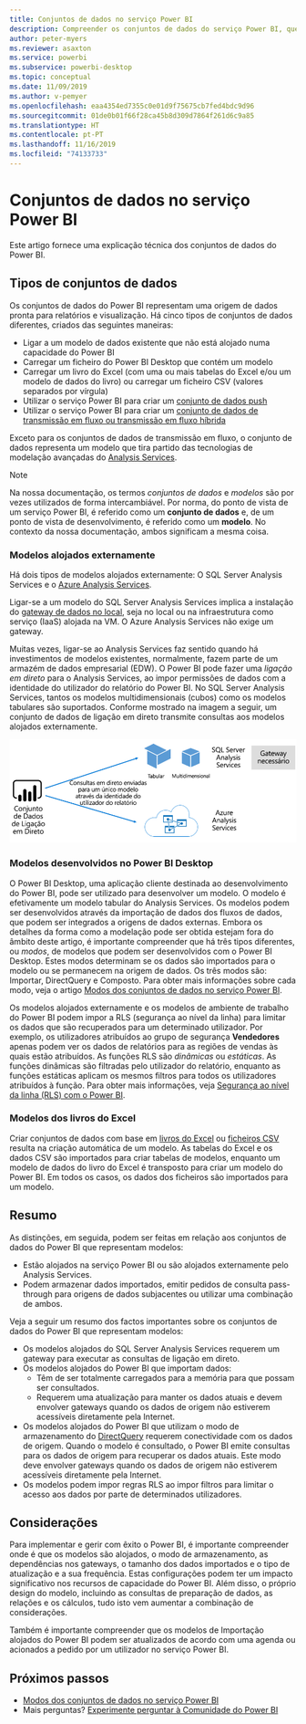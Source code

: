 ```yaml
---
title: Conjuntos de dados no serviço Power BI
description: Compreender os conjuntos de dados do serviço Power BI, que representam uma origem de dados pronta para relatórios e visualização.
author: peter-myers
ms.reviewer: asaxton
ms.service: powerbi
ms.subservice: powerbi-desktop
ms.topic: conceptual
ms.date: 11/09/2019
ms.author: v-pemyer
ms.openlocfilehash: eaa4354ed7355c0e01d9f75675cb7fed4bdc9d96
ms.sourcegitcommit: 01de0b01f66f28ca45b8d309d7864f261d6c9a85
ms.translationtype: HT
ms.contentlocale: pt-PT
ms.lasthandoff: 11/16/2019
ms.locfileid: "74133733"
---
```

# <a name="datasets-in-the-power-bi-service"></a>Conjuntos de dados no serviço Power BI

Este artigo fornece uma explicação técnica dos conjuntos de dados do Power BI.

## <a name="dataset-types"></a>Tipos de conjuntos de dados

Os conjuntos de dados do Power BI representam uma origem de dados pronta para relatórios e visualização. Há cinco tipos de conjuntos de dados diferentes, criados das seguintes maneiras:

- Ligar a um modelo de dados existente que não está alojado numa capacidade do Power BI
- Carregar um ficheiro do Power BI Desktop que contém um modelo
- Carregar um livro do Excel (com uma ou mais tabelas do Excel e/ou um modelo de dados do livro) ou carregar um ficheiro CSV (valores separados por vírgula)
- Utilizar o serviço Power BI para criar um [conjunto de dados push](developer/walkthrough-push-data.md)
- Utilizar o serviço Power BI para criar um [conjunto de dados de transmissão em fluxo ou transmissão em fluxo híbrida](service-real-time-streaming.md)

Exceto para os conjuntos de dados de transmissão em fluxo, o conjunto de dados representa um modelo que tira partido das tecnologias de modelação avançadas do [Analysis Services](/analysis-services/analysis-services-overview).

> [!NOTE]
> Na nossa documentação, os termos _conjuntos de dados_ e _modelos_ são por vezes utilizados de forma intercambiável. Por norma, do ponto de vista de um serviço Power BI, é referido como um **conjunto de dados** e, de um ponto de vista de desenvolvimento, é referido como um **modelo**. No contexto da nossa documentação, ambos significam a mesma coisa.

### <a name="external-hosted-models"></a>Modelos alojados externamente

Há dois tipos de modelos alojados externamente: O SQL Server Analysis Services e o [Azure Analysis Services](/azure/analysis-services/analysis-services-overview).

Ligar-se a um modelo do SQL Server Analysis Services implica a instalação do [gateway de dados no local](service-gateway-onprem.md), seja no local ou na infraestrutura como serviço (IaaS) alojada na VM. O Azure Analysis Services não exige um gateway.

Muitas vezes, ligar-se ao Analysis Services faz sentido quando há investimentos de modelos existentes, normalmente, fazem parte de um armazém de dados empresarial (EDW). O Power BI pode fazer uma _ligação em direto_ para o Analysis Services, ao impor permissões de dados com a identidade do utilizador do relatório do Power BI. No SQL Server Analysis Services, tantos os modelos multidimensionais (cubos) como os modelos tabulares são suportados. Conforme mostrado na imagem a seguir, um conjunto de dados de ligação em direto transmite consultas aos modelos alojados externamente.

![Um conjunto de dados de Ligação em Direto transmite consultas ativos a um modelo alojado externamente](media/service-datasets-understand/live-connection-dataset.png)

### <a name="power-bi-desktop-developed-models"></a>Modelos desenvolvidos no Power BI Desktop

O Power BI Desktop, uma aplicação cliente destinada ao desenvolvimento do Power BI, pode ser utilizado para desenvolver um modelo. O modelo é efetivamente um modelo tabular do Analysis Services. Os modelos podem ser desenvolvidos através da importação de dados dos fluxos de dados, que podem ser integrados a origens de dados externas. Embora os detalhes da forma como a modelação pode ser obtida estejam fora do âmbito deste artigo, é importante compreender que há três tipos diferentes, ou _modos_, de modelos que podem ser desenvolvidos com o Power BI Desktop. Estes modos determinam se os dados são importados para o modelo ou se permanecem na origem de dados. Os três modos são: Importar, DirectQuery e Composto. Para obter mais informações sobre cada modo, veja o artigo [Modos dos conjuntos de dados no serviço Power BI](service-dataset-modes-understand.md).

Os modelos alojados externamente e os modelos de ambiente de trabalho do Power BI podem impor a RLS (segurança ao nível da linha) para limitar os dados que são recuperados para um determinado utilizador. Por exemplo, os utilizadores atribuídos ao grupo de segurança **Vendedores** apenas podem ver os dados de relatórios para as regiões de vendas às quais estão atribuídos. As funções RLS são _dinâmicas_ ou _estáticas_. As funções dinâmicas são filtradas pelo utilizador do relatório, enquanto as funções estáticas aplicam os mesmos filtros para todos os utilizadores atribuídos à função. Para obter mais informações, veja [Segurança ao nível da linha (RLS) com o Power BI](service-admin-rls.md).

### <a name="excel-workbook-models"></a>Modelos dos livros do Excel

Criar conjuntos de dados com base em [livros do Excel](service-excel-workbook-files.md) ou [ficheiros CSV](service-comma-separated-value-files.md) resulta na criação automática de um modelo. As tabelas do Excel e os dados CSV são importados para criar tabelas de modelos, enquanto um modelo de dados do livro do Excel é transposto para criar um modelo do Power BI. Em todos os casos, os dados dos ficheiros são importados para um modelo.

## <a name="summary"></a>Resumo

As distinções, em seguida, podem ser feitas em relação aos conjuntos de dados do Power BI que representam modelos:

- Estão alojados na serviço Power BI ou são alojados externamente pelo Analysis Services.
- Podem armazenar dados importados, emitir pedidos de consulta pass-through para origens de dados subjacentes ou utilizar uma combinação de ambos.

Veja a seguir um resumo dos factos importantes sobre os conjuntos de dados do Power BI que representam modelos:

- Os modelos alojados do SQL Server Analysis Services requerem um gateway para executar as consultas de ligação em direto.
- Os modelos alojados do Power BI que importam dados:
  - Têm de ser totalmente carregados para a memória para que possam ser consultados.
  - Requerem uma atualização para manter os dados atuais e devem envolver gateways quando os dados de origem não estiverem acessíveis diretamente pela Internet.
- Os modelos alojados do Power BI que utilizam o modo de armazenamento do [DirectQuery](desktop-directquery-about.md) requerem conectividade com os dados de origem. Quando o modelo é consultado, o Power BI emite consultas para os dados de origem para recuperar os dados atuais. Este modo deve envolver gateways quando os dados de origem não estiverem acessíveis diretamente pela Internet.
- Os modelos podem impor regras RLS ao impor filtros para limitar o acesso aos dados por parte de determinados utilizadores.

## <a name="considerations"></a>Considerações

Para implementar e gerir com êxito o Power BI, é importante compreender onde é que os modelos são alojados, o modo de armazenamento, as dependências nos gateways, o tamanho dos dados importados e o tipo de atualização e a sua frequência. Estas configurações podem ter um impacto significativo nos recursos de capacidade do Power BI. Além disso, o próprio design do modelo, incluindo as consultas de preparação de dados, as relações e os cálculos, tudo isto vem aumentar a combinação de considerações.

Também é importante compreender que os modelos de Importação alojados do Power BI podem ser atualizados de acordo com uma agenda ou acionados a pedido por um utilizador no serviço Power BI.

## <a name="next-steps"></a>Próximos passos

- [Modos dos conjuntos de dados no serviço Power BI](service-dataset-modes-understand.md)
- Mais perguntas? [Experimente perguntar à Comunidade do Power BI](https://community.powerbi.com/)

